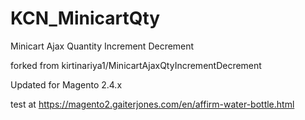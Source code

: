 # KCN_MinicartQty
Minicart Ajax Quantity Increment Decrement

forked from kirtinariya1/MinicartAjaxQtyIncrementDecrement

Updated for Magento 2.4.x

test at https://magento2.gaiterjones.com/en/affirm-water-bottle.html
